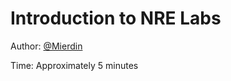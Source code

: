 # Introduction to NRE Labs

Author: [@Mierdin](https://twitter.com/mierdin)

Time: Approximately 5 minutes

